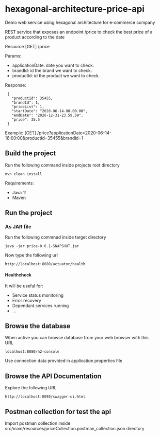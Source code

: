 # hexagonal-architecture-price-api
Demo web service using hexagonal architecture for e-commerce company

REST service that exposes an endpoint /price to check the best price of a product according to the date

Resource [GET] /price

Params:
* applicationDate: date you want to check.
* brandId:  id the brand we want to check.
* productId: id the product we want to check.

Response:

     {
       "productId": 35455,
       "brandId": 1,
       "priceList": 1,
       "startDate": "2020-06-14-00.00.00",
       "endDate": "2020-12-31-23.59.59",
       "price": 35.5
     }


Example:
[GET] /price?applicationDate=2020-06-14-16:00:00&productId=35455&brandId=1

## Build the project

Run the following command inside projects root directory

    mvn clean install

Requirements:

* Java 11
* Maven

## Run the project

### As JAR file

Run the following commnad inside target directory

    java -jar price-0.0.1-SNAPSHOT.jar

Now type the following url

    http://localhost:8080/actuator/health

#### Healthcheck

It will be useful for:
* Service status monitoring
* Error recovery
* Dependant services running
* ...

## Browse the database

When active you can browse database from your web browser with this URL

    localhost:8080/h2-console

Use connection data provided in application.properties file

## Browse the API Documentation

Explore the following URL

    http://localhost:8080/swagger-ui.html

## Postman collection for test the api

Import postman collection inside src/main/resources/priceCollection.postman_collection.json directory
